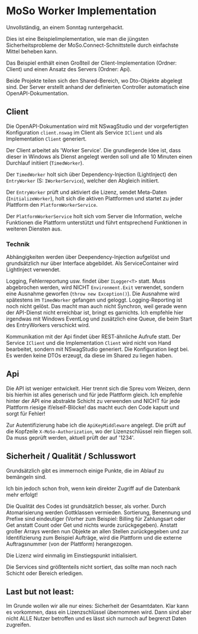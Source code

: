 ﻿# MoSo Worker Implementation

Unvollständig, an einem Sonntag runtergehackt.

Dies ist eine Beispielimplementation, wie man die jüngsten Sicherheitsprobleme der MoSo.Connect-Schnittstelle durch einfachste Mittel beheben kann.

Das Beispiel enthält einen Großteil der Client-Implementation (Ordner: Client) und einen Ansatz des Servers (Ordner: Api).

Beide Projekte teilen sich den Shared-Bereich, wo Dto-Objekte abgelegt sind. Der Server erstellt anhand der definierten Controller automatisch eine OpenAPI-Dokumentation. 

## Client

Die OpenAPI-Dokumentation wird mit NSwagStudio und der vorgefertigten Konfiguration `client.nswag` im Client als Service `IClient` und als Implementation `Client` generiert.

Der Client arbeitet als 'Worker Service'. Die grundlegende Idee ist, dass dieser in Windows als Dienst angelegt werden soll und alle 10 Minuten einen Durchlauf initiiert (`TimedWorker`).

Der `TimedWorker` holt sich über Dependency-Injection (LightInject) den `EntryWorker` (S: `IWorkerService`), welcher den Abgleich initiiert. 

Der `EntryWorker` prüft und aktiviert die Lizenz, sendet Meta-Daten (`InitializeWorker`), holt sich die aktiven Plattformen und startet zu jeder Plattform den `PlatformWorkerService`.

Der `PlatformWorkerService` holt sich vom Server die Information, welche Funktionen die Plattform unterstützt und führt entsprechend Funktionen in weiteren Diensten aus.

### Technik

Abhängigkeiten werden über Deependency-Injection aufgelöst und grundsätzlich nur über Interface abgebildet. Als ServiceContainer wird LightInject verwendet.

Logging, Fehlerreportung usw. findet über `ILogger<T>` statt. Muss abgebrochen werden, wird NICHT `Environment.Exit` verwendet, sondern eine Ausnahme geworfen (`throw new Exception()`). Die Ausnahme wird spätestens im `TimedWorker` gefangen und geloggt. Logging-Reporting ist noch nicht gelöst. Das macht man auch nicht Synchron, weil gerade wenn der API-Dienst nicht erreichbar ist, bringt es garnichts. Ich empfehle hier irgendwas mit Windows EventLog und zusätzlich eine Queue, die beim Start des EntryWorkers verschickt wird.

Kommunikation mit der Api findet über REST-ähnliche Aufrufe statt. Der Service `IClient` und die Implementation `Client` wird nicht von Hand bearbeitet, sondern mit NSwagStudio generiert. Die Konfiguration liegt bei. Es werden keine DTOs erzeugt, da diese im Shared zu liegen haben.

## Api

Die API ist weniger entwickelt. Hier trennt sich die Spreu vom Weizen, denn bis hierhin ist alles generisch und für jede Plattform gleich. Ich empfehle hinter der API eine abstrakte Schicht zu verwenden und NICHT für jede Plattform riesige if/elseif-Blöcke! das macht euch den Code kaputt und sorgt für Fehler!

Zur Autentifizierung habe ich die `ApiKeyMiddleware` angelegt. Die prüft auf die Kopfzeile `X-MoSo-Authorization`, wo der Lizenzschlüssel rein fliegen soll. Da muss geprüft werden, aktuell prüft der auf '1234'.


## Sicherheit / Qualität / Schlusswort

Grundsätzlich gibt es immernoch einige Punkte, die im Ablauf zu bemängeln sind. 

Ich bin jedoch schon froh, wenn kein direkter Zugriff auf die Datenbank mehr erfolgt! 

Die Qualität des Codes ist grundsätzlich besser, als vorher. Durch Atomarisierung werden Gottklassen vermieden. Sortierung, Benennung und Prefixe sind eindeutiger (Vorher zum Beispiel: Billing für Zahlungsart oder Get anstatt Count oder Get und nichts wurde zurückgegeben).
Anstatt großer Arrays werden nun Objekte an allen Stellen zurückgegeben und zur Identifizierung zum Beispiel Aufträge, wird die Plattform und die externe Auftragsnummer (von der Plattform) herangezogen.

Die Lizenz wird einmalig im Einstiegspunkt initialisiert.

Die Services sind größtenteils nicht sortiert, das sollte man noch nach Schicht oder Bereich erledigen.

## Last but not least:

Im Grunde wollen wir alle nur eines: Sicherheit der Gesamtdaten. Klar kann es vorkommen, dass ein Lizenzschlüssel übernommen wird. Dann sind aber nicht ALLE Nutzer betroffen und es lässt sich nurnoch auf begrenzt Daten zugreifen.
